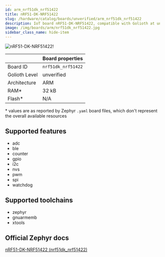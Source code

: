 ```yaml
---
id: arm_nrf51dk_nrf51422
title: nRF51-DK-NRF51422
slug: /hardware/catalog/boards/unverified/arm_nrf51dk_nrf51422
description: IoT board nRF51-DK-NRF51422, compatible with Golioth at unverified level.
image: /img/boards/arm/nrf51dk_nrf51422.jpg
sidebar_class_name: hide-item
---
```


[//]: # (This is an auto-generated file, do not edit! Changes to it will be lost upon re-generation)

![nRF51-DK-NRF51422!](/img/boards/arm/nrf51dk_nrf51422.jpg "nRF51-DK-NRF51422")

|                | Board properties     |
| -------------  | -------------------- |
| Board ID       | `nrf51dk_nrf51422` |
| Golioth Level  | unverified       |
| Architecture   | ARM |
| RAM*           | 32 kB |
| Flash*         | N/A |

\* values are as reported by Zephyr `.yaml` board files, which don't represent the overall available resources



## Supported features

* adc
* ble
* counter
* gpio
* i2c
* nvs
* pwm
* spi
* watchdog

## Supported toolchains

* zephyr
* gnuarmemb
* xtools

## Official Zephyr docs

[nRF51-DK-NRF51422 (nrf51dk_nrf51422)](https://docs.zephyrproject.org/latest/boards/arm/nrf51dk_nrf51422/doc/index.html)
